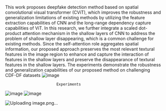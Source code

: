 This work proposes deepfake detection method based on spatial convolutional visual
transformer (CViT), which improves the robustness and generalization limitations of existing
methods by utilizing the feature extraction capabilities of CNN and the long-range dependency
capture capabilities of ViT. In this research, we further integrate a scaled dot-product attention
mechanism in the shallow layers of CNN to address the problem of shallow layer disappearing,
which is a common challenge for existing methods. Since the self-attention role aggregates
spatial information, our proposed approach preserves the most relevant textural features in the
image region to enhance and capture the interaction of features in the shallow layers and
preserve the disappearance of textural features in the shallow layers. The experiments
demonstrate the robustness and generalization capabilities of our proposed method on
challenging CDF-DF datasets
![image](https://github.com/user-attachments/assets/9dac1d31-f323-4160-8087-622cfef34f1c)

                           Experiments


![image](https://github.com/user-attachments/assets/d12108f7-448a-4fc2-bbc5-632c6520b24d)
![image](https://github.com/user-attachments/assets/a6e8f897-c146-4239-968f-80d62452d63c)

![Uploading image.png…]()
